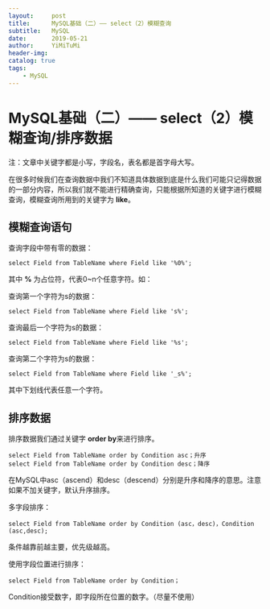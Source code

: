 ```yaml
---
layout:     post
title:      MySQL基础（二）—— select（2）模糊查询
subtitle:   MySQL
date:       2019-05-21
author:     YiMiTuMi
header-img: 
catalog: true
tags:
    - MySQL
---
```

# MySQL基础（二）—— select（2）模糊查询/排序数据

注：文章中关键字都是小写，字段名，表名都是首字母大写。

在很多时候我们在查询数据中我们不知道具体数据到底是什么我们可能只记得数据的一部分内容，所以我们就不能进行精确查询，只能根据所知道的关键字进行模糊查询，模糊查询所用到的关键字为 **like**。

## 模糊查询语句

查询字段中带有零的数据：

	select Field from TableName where Field like '%0%';

其中 **%** 为占位符，代表0~n个任意字符。如：

查询第一个字符为s的数据：

	select Field from TableName where Field like 's%';

查询最后一个字符为s的数据：

	select Field from TableName where Field like '%s';

查询第二个字符为s的数据：

	select Field from TableName where Field like '_s%';

其中下划线代表任意一个字符。

## 排序数据

排序数据我们通过关键字 **order by**来进行排序。

	select Field from TableName order by Condition asc；升序
	select Field from TableName order by Condition desc；降序

在MySQL中asc（ascend）和desc（descend）分别是升序和降序的意思。注意如果不加关键字，默认升序排序。

多字段排序：

	select Field from TableName order by Condition (asc，desc)，Condition (asc,desc);


条件越靠前越主要，优先级越高。

使用字段位置进行排序：

	select Field from TableName order by Condition；

Condition接受数字，即字段所在位置的数字。（尽量不使用）